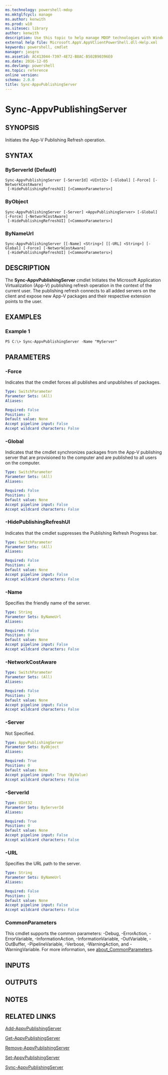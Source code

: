 ```yaml
---
ms.technology: powershell-mdop
ms.mktglfcycl: manage
ms.author: kenwith
ms.prod: w10
ms.sitesec: library
author: kenwith
description: Use this topic to help manage MDOP technologies with Windows PowerShell.
external help file: Microsoft.AppV.AppVClientPowerShell.dll-Help.xml
keywords: powershell, cmdlet
manager: jasgro 
ms.assetid: AC413044-7397-4E72-B8AC-B502B90396E0
ms.date: 2016-12-05
ms.devlang: powershell
ms.topic: reference
online version: 
schema: 2.0.0
title: Sync-AppvPublishingServer
---
```


# Sync-AppvPublishingServer

## SYNOPSIS
Initiates the App-V Publishing Refresh operation.

## SYNTAX

### ByServerId (Default)
```
Sync-AppvPublishingServer [-ServerId] <UInt32> [-Global] [-Force] [-NetworkCostAware]
 [-HidePublishingRefreshUI] [<CommonParameters>]
```

### ByObject
```
Sync-AppvPublishingServer [-Server] <AppvPublishingServer> [-Global] [-Force] [-NetworkCostAware]
 [-HidePublishingRefreshUI] [<CommonParameters>]
```

### ByNameUrl
```
Sync-AppvPublishingServer [[-Name] <String>] [[-URL] <String>] [-Global] [-Force] [-NetworkCostAware]
 [-HidePublishingRefreshUI] [<CommonParameters>]
```

## DESCRIPTION
The **Sync-AppvPublishingServer** cmdlet Initiates the Microsoft Application Virtualization (App-V) publishing refresh operation in the context of the current user.
The publishing refresh connects to all added servers on the client and expose new App-V packages and their respective extension points to the user.

## EXAMPLES

### Example 1
```
PS C:\> Sync-AppvPublishingServer -Name "MyServer"
```

## PARAMETERS

### -Force
Indicates that the cmdlet forces all publishes and unpublishes of packages.

```yaml
Type: SwitchParameter
Parameter Sets: (All)
Aliases: 

Required: False
Position: 2
Default value: None
Accept pipeline input: False
Accept wildcard characters: False
```

### -Global
Indicates that the cmdlet synchronizes packages from the App-V publishing server that are provisioned to the computer and are published to all users on the computer.

```yaml
Type: SwitchParameter
Parameter Sets: (All)
Aliases: 

Required: False
Position: 1
Default value: None
Accept pipeline input: False
Accept wildcard characters: False
```

### -HidePublishingRefreshUI
Indicates that the cmdlet suppresses the Publishing Refresh Progress bar.

```yaml
Type: SwitchParameter
Parameter Sets: (All)
Aliases: 

Required: False
Position: 4
Default value: None
Accept pipeline input: False
Accept wildcard characters: False
```

### -Name
Specifies the friendly name of the server.

```yaml
Type: String
Parameter Sets: ByNameUrl
Aliases: 

Required: False
Position: 0
Default value: None
Accept pipeline input: False
Accept wildcard characters: False
```

### -NetworkCostAware
```yaml
Type: SwitchParameter
Parameter Sets: (All)
Aliases: 

Required: False
Position: 3
Default value: None
Accept pipeline input: False
Accept wildcard characters: False
```

### -Server
Not Specified.

```yaml
Type: AppvPublishingServer
Parameter Sets: ByObject
Aliases: 

Required: True
Position: 0
Default value: None
Accept pipeline input: True (ByValue)
Accept wildcard characters: False
```

### -ServerId
```yaml
Type: UInt32
Parameter Sets: ByServerId
Aliases: 

Required: True
Position: 0
Default value: None
Accept pipeline input: False
Accept wildcard characters: False
```

### -URL
Specifies the URL path to the server.

```yaml
Type: String
Parameter Sets: ByNameUrl
Aliases: 

Required: False
Position: 1
Default value: None
Accept pipeline input: False
Accept wildcard characters: False
```

### CommonParameters
This cmdlet supports the common parameters: -Debug, -ErrorAction, -ErrorVariable, -InformationAction, -InformationVariable, -OutVariable, -OutBuffer, -PipelineVariable, -Verbose, -WarningAction, and -WarningVariable. For more information, see [about_CommonParameters](http://go.microsoft.com/fwlink/?LinkID=113216).

## INPUTS

## OUTPUTS

## NOTES

## RELATED LINKS

[Add-AppvPublishingServer](./Add-AppvPublishingServer.md)

[Get-AppvPublishingServer](./Get-AppvPublishingServer.md)

[Remove-AppvPublishingServer](./Remove-AppvPublishingServer.md)

[Set-AppvPublishingServer](./Set-AppvPublishingServer.md)

[Sync-AppvPublishingServer](./Sync-AppvPublishingServer.md)
